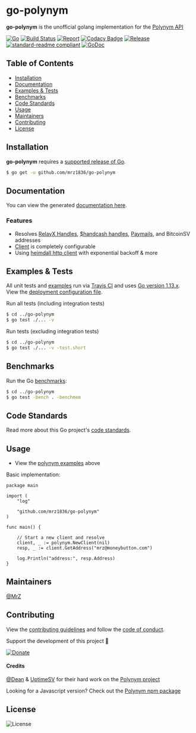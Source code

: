 # go-polynym
**go-polynym** is the unofficial golang implementation for the [Polynym API](https://polynym.io/)

[![Go](https://img.shields.io/github/go-mod/go-version/mrz1836/go-polynym)](https://golang.org/)
[![Build Status](https://travis-ci.com/mrz1836/go-polynym.svg?branch=master&v=2)](https://travis-ci.com/mrz1836/go-polynym)
[![Report](https://goreportcard.com/badge/github.com/mrz1836/go-polynym?style=flat&v=2)](https://goreportcard.com/report/github.com/mrz1836/go-polynym)
[![Codacy Badge](https://api.codacy.com/project/badge/Grade/85aed3f384894abc958e9fa1e7f2f7ac)](https://www.codacy.com/app/mrz1818/go-polynym?utm_source=github.com&amp;utm_medium=referral&amp;utm_content=mrz1836/go-polynym&amp;utm_campaign=Badge_Grade)
[![Release](https://img.shields.io/github/release-pre/mrz1836/go-polynym.svg?style=flat&v=1)](https://github.com/mrz1836/go-polynym/releases)
[![standard-readme compliant](https://img.shields.io/badge/standard--readme-OK-green.svg?style=flat)](https://github.com/RichardLitt/standard-readme)
[![GoDoc](https://godoc.org/github.com/mrz1836/go-polynym?status.svg&style=flat)](https://godoc.org/github.com/mrz1836/go-polynym)

## Table of Contents
- [Installation](#installation)
- [Documentation](#documentation)
- [Examples & Tests](#examples--tests)
- [Benchmarks](#benchmarks)
- [Code Standards](#code-standards)
- [Usage](#usage)
- [Maintainers](#maintainers)
- [Contributing](#contributing)
- [License](#license)

## Installation

**go-polynym** requires a [supported release of Go](https://golang.org/doc/devel/release.html#policy).
```bash
$ go get -u github.com/mrz1836/go-polynym
```

## Documentation
You can view the generated [documentation here](https://godoc.org/github.com/mrz1836/go-polynym).

### Features
- Resolves [RelayX Handles](https://relayx.io),  [$handcash handles](https://handcash.io), [Paymails](https://bsvalias.org/), and BitcoinSV addresses
- [Client](client.go) is completely configurable
- Using [heimdall http client](https://github.com/gojek/heimdall) with exponential backoff & more

## Examples & Tests
All unit tests and [examples](polynym_test.go) run via [Travis CI](https://travis-ci.org/mrz1836/go-polynym) and uses [Go version 1.13.x](https://golang.org/doc/go1.13). View the [deployment configuration file](.travis.yml).

Run all tests (including integration tests)
```bash
$ cd ../go-polynym
$ go test ./... -v
```

Run tests (excluding integration tests)
```bash
$ cd ../go-polynym
$ go test ./... -v -test.short
```

## Benchmarks
Run the Go [benchmarks](polynym_test.go):
```bash
$ cd ../go-polynym
$ go test -bench . -benchmem
```

## Code Standards
Read more about this Go project's [code standards](CODE_STANDARDS.md).

## Usage
- View the [polynym examples](#examples--tests) above

Basic implementation:
```golang
package main

import (
	"log"

	"github.com/mrz1836/go-polynym"
)

func main() {

	// Start a new client and resolve
	client, _ := polynym.NewClient(nil)
	resp, _ := client.GetAddress("mrz@moneybutton.com")

	log.Println("address:", resp.Address)
}
```

## Maintainers

[@MrZ](https://github.com/mrz1836)

## Contributing

View the [contributing guidelines](CONTRIBUTING.md) and follow the [code of conduct](CODE_OF_CONDUCT.md).

Support the development of this project 🙏

[![Donate](https://img.shields.io/badge/donate-bitcoin-brightgreen.svg)](https://mrz1818.com/?tab=tips&af=go-polynym)

#### Credits

[@Dean](https://github.com/deanmlittle) & [UptimeSV](https://github.com/uptimesv) for their hard work on the [Polynym project](https://polynym.io/)

Looking for a Javascript version? Check out the [Polynym npm package](https://www.npmjs.com/package/polynym)

## License

![License](https://img.shields.io/github/license/mrz1836/go-polynym.svg?style=flat&v=2)